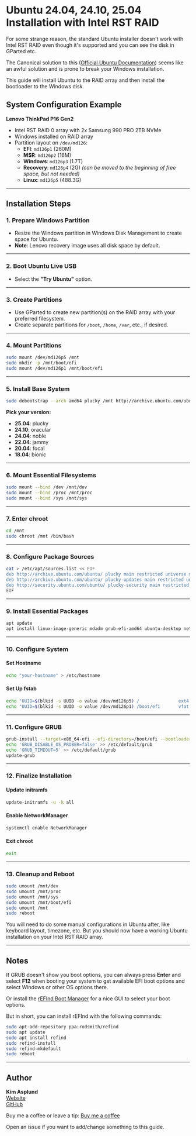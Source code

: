 
# Ubuntu 24.04, 24.10, 25.04 Installation with Intel RST RAID

For some strange reason, the standard Ubuntu installer doesn't work with Intel RST RAID even though it's supported and you can see the disk in GParted etc.

The Canonical solution to this ([Official Ubuntu Documentation](https://help.ubuntu.com/rst/)) seems like an awful solution and is prone to break your Windows installation.

This guide will install Ubuntu to the RAID array and then install the bootloader to the Windows disk.

## System Configuration Example
**Lenovo ThinkPad P16 Gen2**
- Intel RST RAID 0 array with 2x Samsung 990 PRO 2TB NVMe
- Windows installed on RAID array
- Partition layout on `/dev/md126`:
  - **EFI**: `md126p1` (260M)
  - **MSR**: `md126p2` (16M)
  - **Windows**: `md126p3` (1.7T)
  - **Recovery**: `md126p4` (2G) *(can be moved to the beginning of free space, but not needed)*
  - **Linux**: `md126p5` (488.3G)

---

## Installation Steps

### 1. Prepare Windows Partition
- Resize the Windows partition in Windows Disk Management to create space for Ubuntu.
- **Note**: Lenovo recovery image uses all disk space by default.

---

### 2. Boot Ubuntu Live USB
- Select the **"Try Ubuntu"** option.

---

### 3. Create Partitions
- Use GParted to create new partition(s) on the RAID array with your preferred filesystem.
- Create separate partitions for `/boot`, `/home`, `/var`, etc., if desired.

---

### 4. Mount Partitions
```bash
sudo mount /dev/md126p5 /mnt
sudo mkdir -p /mnt/boot/efi
sudo mount /dev/md126p1 /mnt/boot/efi
```

---

### 5. Install Base System
```bash
sudo debootstrap --arch amd64 plucky /mnt http://archive.ubuntu.com/ubuntu/
```

**Pick your version:**
- **25.04**: plucky
- **24.10**: oracular
- **24.04**: noble
- **22.04**: jammy
- **20.04**: focal
- **18.04**: bionic

---

### 6. Mount Essential Filesystems
```bash
sudo mount --bind /dev /mnt/dev
sudo mount --bind /proc /mnt/proc
sudo mount --bind /sys /mnt/sys
```

---

### 7. Enter chroot
```bash
cd /mnt
sudo chroot /mnt /bin/bash
```

---

### 8. Configure Package Sources
```bash
cat > /etc/apt/sources.list << EOF
deb http://archive.ubuntu.com/ubuntu/ plucky main restricted universe multiverse
deb http://archive.ubuntu.com/ubuntu/ plucky-updates main restricted universe multiverse
deb http://security.ubuntu.com/ubuntu/ plucky-security main restricted universe multiverse
EOF
```

---

### 9. Install Essential Packages
```bash
apt update
apt install linux-image-generic mdadm grub-efi-amd64 ubuntu-desktop network-manager
```

---

### 10. Configure System
#### Set Hostname
```bash
echo "your-hostname" > /etc/hostname
```

#### Set Up fstab
```bash
echo "UUID=$(blkid -s UUID -o value /dev/md126p5) /               ext4    errors=remount-ro 0       1" >> /etc/fstab
echo "UUID=$(blkid -s UUID -o value /dev/md126p1) /boot/efi       vfat    umask=0077      0       1" >> /etc/fstab
```

---

### 11. Configure GRUB
```bash
grub-install --target=x86_64-efi --efi-directory=/boot/efi --bootloader-id=ubuntu
echo 'GRUB_DISABLE_OS_PROBER=false' >> /etc/default/grub
echo 'GRUB_TIMEOUT=5' >> /etc/default/grub
update-grub
```

---

### 12. Finalize Installation
#### Update initramfs
```bash
update-initramfs -u -k all
```

#### Enable NetworkManager
```bash
systemctl enable NetworkManager
```

#### Exit chroot
```bash
exit
```

---

### 13. Cleanup and Reboot
```bash
sudo umount /mnt/dev
sudo umount /mnt/proc
sudo umount /mnt/sys
sudo umount /mnt/boot/efi
sudo umount /mnt
sudo reboot
```

You will need to do some manual configurations in Ubuntu after, like keyboard layout, timezone, etc. But you should now have a working Ubuntu installation on your Intel RST RAID array.

---

## Notes
If GRUB doesn't show you boot options, you can always press **Enter** and select **F12** when booting your system to get available EFI boot options and select Windows or other OS options there.

Or install the [rEFInd Boot Manager](https://www.rodsbooks.com/refind/) for a nice GUI to select your boot options.

But in short, you can install rEFInd with the following commands:
```bash
sudo apt-add-repository ppa:rodsmith/refind
sudo apt update
sudo apt install refind
sudo refind-install
sudo refind-mkdefault
sudo reboot
```

---

## Author
**Kim Asplund**  
[Website](https://asplund.kim)  
[GitHub](https://github.com/asplundkim)  

Buy me a coffee or leave a tip: [Buy me a coffee](https://buy.stripe.com/3cs8xe92bdRcbBu3ch)

Open an issue if you want to add/change something to this guide.